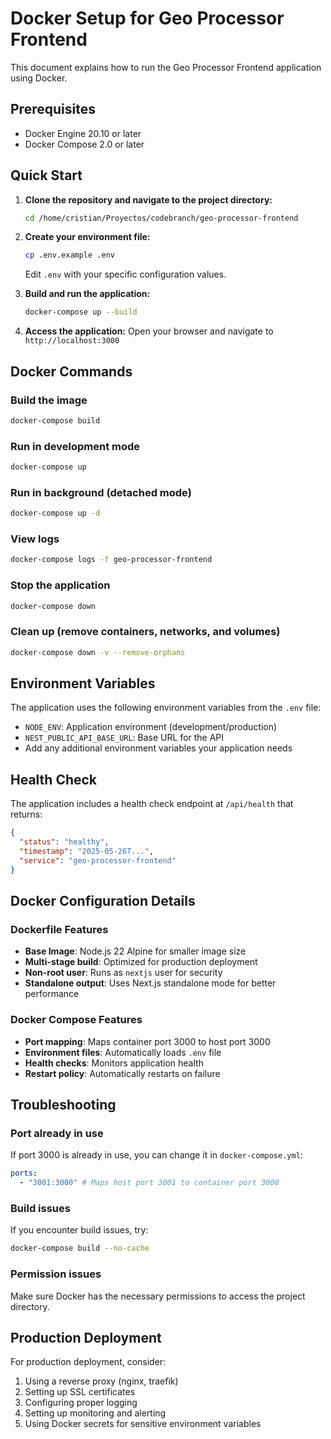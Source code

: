 # Docker Setup for Geo Processor Frontend

This document explains how to run the Geo Processor Frontend application using Docker.

## Prerequisites

- Docker Engine 20.10 or later
- Docker Compose 2.0 or later

## Quick Start

1. **Clone the repository and navigate to the project directory:**

   ```bash
   cd /home/cristian/Proyectos/codebranch/geo-processor-frontend
   ```

2. **Create your environment file:**

   ```bash
   cp .env.example .env
   ```

   Edit `.env` with your specific configuration values.

3. **Build and run the application:**

   ```bash
   docker-compose up --build
   ```

4. **Access the application:**
   Open your browser and navigate to `http://localhost:3000`

## Docker Commands

### Build the image

```bash
docker-compose build
```

### Run in development mode

```bash
docker-compose up
```

### Run in background (detached mode)

```bash
docker-compose up -d
```

### View logs

```bash
docker-compose logs -f geo-processor-frontend
```

### Stop the application

```bash
docker-compose down
```

### Clean up (remove containers, networks, and volumes)

```bash
docker-compose down -v --remove-orphans
```

## Environment Variables

The application uses the following environment variables from the `.env` file:

- `NODE_ENV`: Application environment (development/production)
- `NEST_PUBLIC_API_BASE_URL`: Base URL for the API
- Add any additional environment variables your application needs

## Health Check

The application includes a health check endpoint at `/api/health` that returns:

```json
{
  "status": "healthy",
  "timestamp": "2025-05-26T...",
  "service": "geo-processor-frontend"
}
```

## Docker Configuration Details

### Dockerfile Features

- **Base Image**: Node.js 22 Alpine for smaller image size
- **Multi-stage build**: Optimized for production deployment
- **Non-root user**: Runs as `nextjs` user for security
- **Standalone output**: Uses Next.js standalone mode for better performance

### Docker Compose Features

- **Port mapping**: Maps container port 3000 to host port 3000
- **Environment files**: Automatically loads `.env` file
- **Health checks**: Monitors application health
- **Restart policy**: Automatically restarts on failure

## Troubleshooting

### Port already in use

If port 3000 is already in use, you can change it in `docker-compose.yml`:

```yaml
ports:
  - "3001:3000" # Maps host port 3001 to container port 3000
```

### Build issues

If you encounter build issues, try:

```bash
docker-compose build --no-cache
```

### Permission issues

Make sure Docker has the necessary permissions to access the project directory.

## Production Deployment

For production deployment, consider:

1. Using a reverse proxy (nginx, traefik)
2. Setting up SSL certificates
3. Configuring proper logging
4. Setting up monitoring and alerting
5. Using Docker secrets for sensitive environment variables
